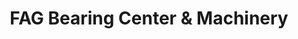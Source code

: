 ---
title: "FAG Bearing Center & Machinery"
url: /taytay/fag-bearing-center-and-machinery/
shop: hardware
---